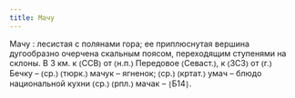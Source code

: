 ```yaml
---
title: Мачу
---
```


Мачу
: лесистая с полянами гора; ее приплюснутая вершина дугообразно очерчена скальным поясом, переходящим ступенями на склоны. В 3 км. к ⦅ССВ⦆ от ⦅н.п.⦆ Передовое ⦅Севаст.⦆, к ⦅ЗСЗ⦆ от ⦅г.⦆ Бечку – ⦅ср.⦆ ⦅тюрк.⦆ мачук – ягненок; ⦅ср.⦆ ⦅кртат.⦆ умач – блюдо национальной кухни ⦅ср.⦆ ⦅рпл.⦆ мачак – ⦃Б14⦄.
